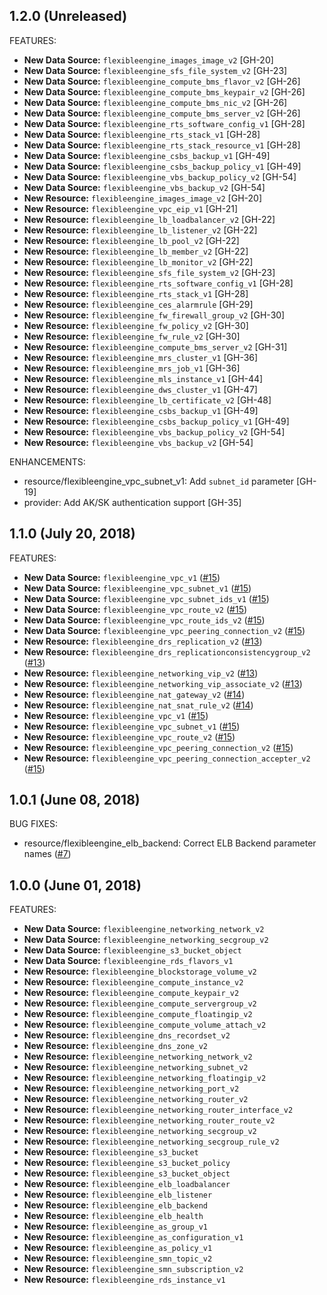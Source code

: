 ## 1.2.0 (Unreleased)

FEATURES:

* **New Data Source:** `flexibleengine_images_image_v2` [GH-20]
* **New Data Source:** `flexibleengine_sfs_file_system_v2` [GH-23]
* **New Data Source:** `flexibleengine_compute_bms_flavor_v2` [GH-26]
* **New Data Source:** `flexibleengine_compute_bms_keypair_v2` [GH-26]
* **New Data Source:** `flexibleengine_compute_bms_nic_v2` [GH-26]
* **New Data Source:** `flexibleengine_compute_bms_server_v2` [GH-26]
* **New Data Source:** `flexibleengine_rts_software_config_v1` [GH-28]
* **New Data Source:** `flexibleengine_rts_stack_v1` [GH-28]
* **New Data Source:** `flexibleengine_rts_stack_resource_v1` [GH-28]
* **New Data Source:** `flexibleengine_csbs_backup_v1` [GH-49]
* **New Data Source:** `flexibleengine_csbs_backup_policy_v1` [GH-49]
* **New Data Source:** `flexibleengine_vbs_backup_policy_v2` [GH-54]
* **New Data Source:** `flexibleengine_vbs_backup_v2` [GH-54]
* **New Resource:** `flexibleengine_images_image_v2` [GH-20]
* **New Resource:** `flexibleengine_vpc_eip_v1` [GH-21]
* **New Resource:** `flexibleengine_lb_loadbalancer_v2` [GH-22]
* **New Resource:** `flexibleengine_lb_listener_v2` [GH-22]
* **New Resource:** `flexibleengine_lb_pool_v2` [GH-22]
* **New Resource:** `flexibleengine_lb_member_v2` [GH-22]
* **New Resource:** `flexibleengine_lb_monitor_v2` [GH-22]
* **New Resource:** `flexibleengine_sfs_file_system_v2` [GH-23]
* **New Resource:** `flexibleengine_rts_software_config_v1` [GH-28]
* **New Resource:** `flexibleengine_rts_stack_v1` [GH-28]
* **New Resource:** `flexibleengine_ces_alarmrule` [GH-29]
* **New Resource:** `flexibleengine_fw_firewall_group_v2` [GH-30]
* **New Resource:** `flexibleengine_fw_policy_v2` [GH-30]
* **New Resource:** `flexibleengine_fw_rule_v2` [GH-30]
* **New Resource:** `flexibleengine_compute_bms_server_v2` [GH-31]
* **New Resource:** `flexibleengine_mrs_cluster_v1` [GH-36]
* **New Resource:** `flexibleengine_mrs_job_v1` [GH-36]
* **New Resource:** `flexibleengine_mls_instance_v1` [GH-44]
* **New Resource:** `flexibleengine_dws_cluster_v1` [GH-47]
* **New Resource:** `flexibleengine_lb_certificate_v2` [GH-48]
* **New Resource:** `flexibleengine_csbs_backup_v1` [GH-49]
* **New Resource:** `flexibleengine_csbs_backup_policy_v1` [GH-49]
* **New Resource:** `flexibleengine_vbs_backup_policy_v2` [GH-54]
* **New Resource:** `flexibleengine_vbs_backup_v2` [GH-54]

ENHANCEMENTS:

* resource/flexibleengine_vpc_subnet_v1: Add `subnet_id` parameter [GH-19]
* provider: Add AK/SK authentication support [GH-35]

## 1.1.0 (July 20, 2018)

FEATURES:

* **New Data Source:** `flexibleengine_vpc_v1` ([#15](https://github.com/terraform-providers/terraform-provider-flexibleengine/issues/15))
* **New Data Source:** `flexibleengine_vpc_subnet_v1` ([#15](https://github.com/terraform-providers/terraform-provider-flexibleengine/issues/15))
* **New Data Source:** `flexibleengine_vpc_subnet_ids_v1` ([#15](https://github.com/terraform-providers/terraform-provider-flexibleengine/issues/15))
* **New Data Source:** `flexibleengine_vpc_route_v2` ([#15](https://github.com/terraform-providers/terraform-provider-flexibleengine/issues/15))
* **New Data Source:** `flexibleengine_vpc_route_ids_v2` ([#15](https://github.com/terraform-providers/terraform-provider-flexibleengine/issues/15))
* **New Data Source:** `flexibleengine_vpc_peering_connection_v2` ([#15](https://github.com/terraform-providers/terraform-provider-flexibleengine/issues/15))
* **New Resource:** `flexibleengine_drs_replication_v2` ([#13](https://github.com/terraform-providers/terraform-provider-flexibleengine/issues/13))
* **New Resource:** `flexibleengine_drs_replicationconsistencygroup_v2` ([#13](https://github.com/terraform-providers/terraform-provider-flexibleengine/issues/13))
* **New Resource:** `flexibleengine_networking_vip_v2` ([#13](https://github.com/terraform-providers/terraform-provider-flexibleengine/issues/13))
* **New Resource:** `flexibleengine_networking_vip_associate_v2` ([#13](https://github.com/terraform-providers/terraform-provider-flexibleengine/issues/13))
* **New Resource:** `flexibleengine_nat_gateway_v2` ([#14](https://github.com/terraform-providers/terraform-provider-flexibleengine/issues/14))
* **New Resource:** `flexibleengine_nat_snat_rule_v2` ([#14](https://github.com/terraform-providers/terraform-provider-flexibleengine/issues/14))
* **New Resource:** `flexibleengine_vpc_v1` ([#15](https://github.com/terraform-providers/terraform-provider-flexibleengine/issues/15))
* **New Resource:** `flexibleengine_vpc_subnet_v1` ([#15](https://github.com/terraform-providers/terraform-provider-flexibleengine/issues/15))
* **New Resource:** `flexibleengine_vpc_route_v2` ([#15](https://github.com/terraform-providers/terraform-provider-flexibleengine/issues/15))
* **New Resource:** `flexibleengine_vpc_peering_connection_v2` ([#15](https://github.com/terraform-providers/terraform-provider-flexibleengine/issues/15))
* **New Resource:** `flexibleengine_vpc_peering_connection_accepter_v2` ([#15](https://github.com/terraform-providers/terraform-provider-flexibleengine/issues/15))

## 1.0.1 (June 08, 2018)

BUG FIXES:

* resource/flexibleengine_elb_backend: Correct ELB Backend parameter names ([#7](https://github.com/terraform-providers/terraform-provider-flexibleengine/issues/7))

## 1.0.0 (June 01, 2018)

FEATURES:

* **New Data Source:** `flexibleengine_networking_network_v2`
* **New Data Source:** `flexibleengine_networking_secgroup_v2`
* **New Data Source:** `flexibleengine_s3_bucket_object`
* **New Data Source:** `flexibleengine_rds_flavors_v1`
* **New Resource:** `flexibleengine_blockstorage_volume_v2`
* **New Resource:** `flexibleengine_compute_instance_v2`
* **New Resource:** `flexibleengine_compute_keypair_v2`
* **New Resource:** `flexibleengine_compute_servergroup_v2`
* **New Resource:** `flexibleengine_compute_floatingip_v2`
* **New Resource:** `flexibleengine_compute_volume_attach_v2`
* **New Resource:** `flexibleengine_dns_recordset_v2`
* **New Resource:** `flexibleengine_dns_zone_v2`
* **New Resource:** `flexibleengine_networking_network_v2`
* **New Resource:** `flexibleengine_networking_subnet_v2`
* **New Resource:** `flexibleengine_networking_floatingip_v2`
* **New Resource:** `flexibleengine_networking_port_v2`
* **New Resource:** `flexibleengine_networking_router_v2`
* **New Resource:** `flexibleengine_networking_router_interface_v2`
* **New Resource:** `flexibleengine_networking_router_route_v2`
* **New Resource:** `flexibleengine_networking_secgroup_v2`
* **New Resource:** `flexibleengine_networking_secgroup_rule_v2`
* **New Resource:** `flexibleengine_s3_bucket`
* **New Resource:** `flexibleengine_s3_bucket_policy`
* **New Resource:** `flexibleengine_s3_bucket_object`
* **New Resource:** `flexibleengine_elb_loadbalancer`
* **New Resource:** `flexibleengine_elb_listener`
* **New Resource:** `flexibleengine_elb_backend`
* **New Resource:** `flexibleengine_elb_health`
* **New Resource:** `flexibleengine_as_group_v1`
* **New Resource:** `flexibleengine_as_configuration_v1`
* **New Resource:** `flexibleengine_as_policy_v1`
* **New Resource:** `flexibleengine_smn_topic_v2`
* **New Resource:** `flexibleengine_smn_subscription_v2`
* **New Resource:** `flexibleengine_rds_instance_v1`
